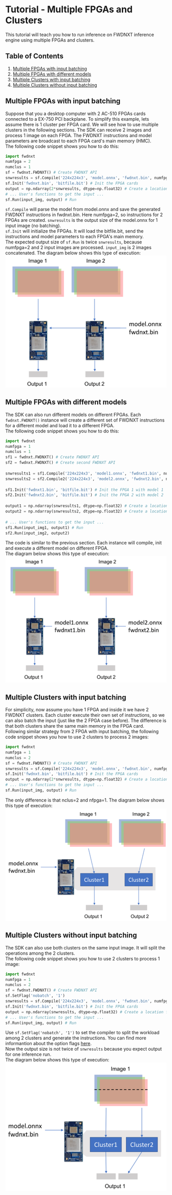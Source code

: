# Tutorial - Multiple FPGAs and Clusters

This tutorial will teach you how to run inference on FWDNXT inference engine using multiple FPGAs and clusters. 
## Table of Contents
1. [Multiple FPGAs with input batching](#one)
2. [Multiple FPGAs with different models](#two)
3. [Multiple Clusters with input batching](#three)
4. [Multiple Clusters without input batching](#four)

## Multiple FPGAs with input batching <a name="one"></a>
Suppose that you a desktop computer with 2 AC-510 FPGAs cards connected to a EX-750 PCI backplane. To simplify this example, lets assume there is 1 cluster per FPGA card. We will see how to use multiple clusters in the following sections.
The SDK can receive 2 images and process 1 image on each FPGA. The FWDNXT instructions and model parameters are broadcast to each FPGA card's main memory (HMC).  
The following code snippet shows you how to do this:

```python
import fwdnxt
numfpga = 2
numclus = 1
sf = fwdnxt.FWDNXT() # Create FWDNXT API
snwresults = sf.Compile('224x224x3', 'model.onnx', 'fwdnxt.bin', numfpga, numclus) # Generate instructions
sf.Init('fwdnxt.bin', 'bitfile.bit') # Init the FPGA cards
output = np.ndarray(2*snwresults, dtype=np.float32) # Create a location for the output
# ... User's functions to get the input ...
sf.Run(input_img, output) # Run
```

`sf.Compile` will parse the model from model.onnx and save the generated FWDNXT instructions in fwdnxt.bin. Here numfpga=2, so instructions for 2 FPGAs are created.
`snwresults` is the output size of the model.onnx for 1 input image (no batching).  
`sf.Init` will initialize the FPGAs. It will load the bitfile.bit, send the instructions and model parameters to each FPGA's main memory.  
The expected output size of `sf.Run` is twice `snwresults`, because numfpga=2 and 2 input images are processed. `input_img` is 2 images concatenated.
The diagram below shows this type of execution:  
![alt text](pics/2fpga2img.png)


## Multiple FPGAs with different models <a name="two"></a>
The SDK can also run different models on different FPGAs. Each `fwdnxt.FWDNXT()` instance will create a different set of FWDNXT instructions for a different model and load it to a different FPGA.  
The following code snippet shows you how to do this:

```python
import fwdnxt
numfpga = 1
numclus = 1
sf1 = fwdnxt.FWDNXT() # Create FWDNXT API
sf2 = fwdnxt.FWDNXT() # Create second FWDNXT API

snwresults1 = sf1.Compile('224x224x3', 'model1.onnx', 'fwdnxt1.bin', numfpga, numclus) # Generate instructions for model1
snwresults2 = sf2.Compile2('224x224x3', 'model2.onnx', 'fwdnxt2.bin', numfpga, numclus) # Generate instructions for model2

sf1.Init('fwdnxt1.bin', 'bitfile.bit') # Init the FPGA 1 with model 1
sf2.Init('fwdnxt2.bin', 'bitfile.bit') # Init the FPGA 2 with model 2

output1 = np.ndarray(snwresults1, dtype=np.float32) # Create a location for the output1
output2 = np.ndarray(snwresults2, dtype=np.float32) # Create a location for the output2

# ... User's functions to get the input ...
sf1.Run(input_img1, output1) # Run 
sf2.Run(input_img2, output2) 
```
The code is similar to the previous section. Each instance will compile, init and execute a different model on different FPGA.  
The diagram below shows this type of execution:  
![alt text](pics/2fpga2model.png)

## Multiple Clusters with input batching <a name="three"></a>
For simplicity, now assume you have 1 FPGA and inside it we have 2 FWDNXT clusters.
Each cluster execute their own set of instructions, so we can also batch the input (just like the 2 FPGA case before).
The difference is that both clusters share the same main memory in the FPGA card.  
Following similar strategy from 2 FPGA with input batching, the following code snippet shows you how to use 2 clusters to process 2 images:

```python
import fwdnxt
numfpga = 1
numclus = 2
sf = fwdnxt.FWDNXT() # Create FWDNXT API
snwresults = sf.Compile('224x224x3', 'model.onnx', 'fwdnxt.bin', numfpga, numclus) # Generate instructions
sf.Init('fwdnxt.bin', 'bitfile.bit') # Init the FPGA cards
output = np.ndarray(2*snwresults, dtype=np.float32) # Create a location for the output
# ... User's functions to get the input ...
sf.Run(input_img, output) # Run 
```
The only difference is that nclus=2 and nfpga=1. 
The diagram below shows this type of execution:  
![alt text](pics/2clus2img.png)

## Multiple Clusters without input batching <a name="four"></a>
The SDK can also use both clusters on the same input image. It will split the operations among the 2 clusters.  
The following code snippet shows you how to use 2 clusters to process 1 image:

```python
import fwdnxt
numfpga = 1
numclus = 2
sf = fwdnxt.FWDNXT() # Create FWDNXT API
sf.SetFlag('nobatch', '1') 
snwresults = sf.Compile('224x224x3', 'model.onnx', 'fwdnxt.bin', numfpga, numclus) # Generate instructions
sf.Init('fwdnxt.bin', 'bitfile.bit') # Init the FPGA cards
output = np.ndarray(snwresults, dtype=np.float32) # Create a location for the output
# ... User's functions to get the input ...
sf.Run(input_img, output) # Run 
```
Use `sf.SetFlag('nobatch', '1')` to set the compiler to split the workload among 2 clusters and generate the instructions.
You can find more informantion about the option flags [here](https://github.com/FWDNXT/SDK/blob/master/PythonAPI.md).  
Now the output size is not twice of `snwresults` because you expect output for one inference run.   
The diagram below shows this type of execution:  
![alt text](pics/2clus1img.png)
